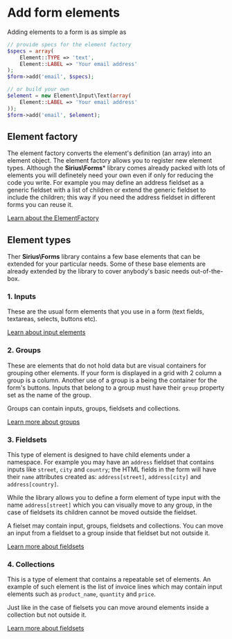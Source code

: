 # Add form elements

Adding elements to a form is as simple as

```php
// provide specs for the element factory
$specs = array(
	Element::TYPE => 'text',
	Element::LABEL => 'Your email address'
);
$form->add('email', $specs);

// or build your own
$element = new Element\Input\Text(array(
	Element::LABEL => 'Your email address'
));
$form->add('email', $element);

```

## Element factory

The element factory converts the element's definition (an array) into an element object. The element factory allows you to register new element types. Although the **Sirius\Forms*** library comes already packed with lots of elements you will definetely need your own even if only for reducing the code you write. For example you may define an address fieldset as a generic fieldset with a list of children or extend the generic fieldset to include the children; this way if you need the address fieldset in different forms you can reuse it.

[Learn about the ElementFactory](../10_API/ElementFactory.md)

## Element types

Ther **Sirius\Forms** library contains a few base elements that can be extended for your particular needs. Some of these base elements are already extended by the library to cover anybody's basic needs out-of-the-box.

### 1. Inputs

These are the usual form elements that you use in a form (text fields, textareas, selects, buttons etc). 

[Learn about input elements](201_-_Input_fields.md)

### 2. Groups

These are elements that do not hold data but are visual containers for grouping other elements. If your form is displayed in a grid with 2 column a group is a column. Another use of a group is a being the container for the form's buttons.
Inputs that belong to a group must have their `group` property set as the name of the group. 

Groups can contain inputs, groups, fieldsets and collections. 

[Learn more about groups](202_-_-_Groups.md)

### 3. Fieldsets

This type of element is designed to have child elements under a namespace. For example you may have an `address` fieldset that contains inputs like `street`, `city` and `country`; the HTML fields in the form will have their `name` attributes created as: `address[street]`, `address[city]` and `address[country]`.

While the library allows you to define a form element of type input with the name `address[street]` which you can visually move to any group, in the case of fieldsets its children cannot be moved outside the fieldset. 

A fielset may contain input, groups, fieldsets and collections. You can move an input from a fieldset to a group inside that fieldset but not outside it.

[Learn more about fieldsets](203_-_Fieldsets.md)

### 4. Collections

This is a type of element that contains a repeatable set of elements. An example of such element is the list of invoice lines which may contain input elements such as `product_name`, `quantity` and `price`.

Just like in the case of fielsets you can move around elements inside a collection but not outside it.

[Learn more about fieldsets](204_-_Collections.md)

